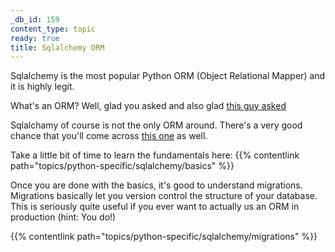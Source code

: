 ```yaml
---
_db_id: 159
content_type: topic
ready: true
title: Sqlalchemy ORM
---
```


Sqlalchemy is the most popular Python ORM (Object Relational Mapper) and it is highly legit.

What's an ORM? Well, glad you asked and also glad [this guy asked](https://stackoverflow.com/questions/1279613/what-is-an-orm-how-does-it-work-and-how-should-i-use-one)

Sqlalchamy of course is not the only ORM around. There's a very good chance that you'll come across [this one](https://docs.djangoproject.com/en/3.0/topics/db/queries/) as well.

Take a little bit of time to learn the fundamentals here:
{{% contentlink path="topics/python-specific/sqlalchemy/basics" %}}

Once you are done with the basics, it's good to understand migrations. Migrations basically let you version control the structure of your database. This is seriously quite useful if you ever want to actually us an ORM in production (hint: You do!)

{{% contentlink path="topics/python-specific/sqlalchemy/migrations" %}}